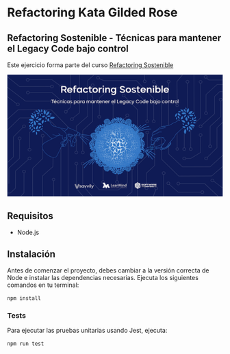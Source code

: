 # Refactoring Kata Gilded Rose

## Refactoring Sostenible - Técnicas para mantener el Legacy Code bajo control
Este ejercicio forma parte del curso [Refactoring Sostenible](https://refactoringsostenible.com)

![Refactoring Sostenible](cover.png)

## Requisitos
- Node.js

## Instalación
Antes de comenzar el proyecto, debes cambiar a la versión correcta de Node e instalar las dependencias necesarias. Ejecuta los siguientes comandos en tu terminal:

```
npm install
```

### Tests

Para ejecutar las pruebas unitarias usando Jest, ejecuta:

```
npm run test
```
